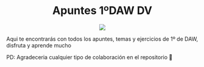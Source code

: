 <h1 align="center"> Apuntes 1ºDAW DV </h1>

 <p align="center">
   <img src="https://img.shields.io/badge/STATUS-EN%20DESAROLLO-green">
   </p>

Aqui te encontrarás con todos los apuntes, temas y ejercicios de
1º de DAW, disfruta y aprende mucho

PD: Agradeceria cualquier tipo de colaboración en el repositorio 🤝
